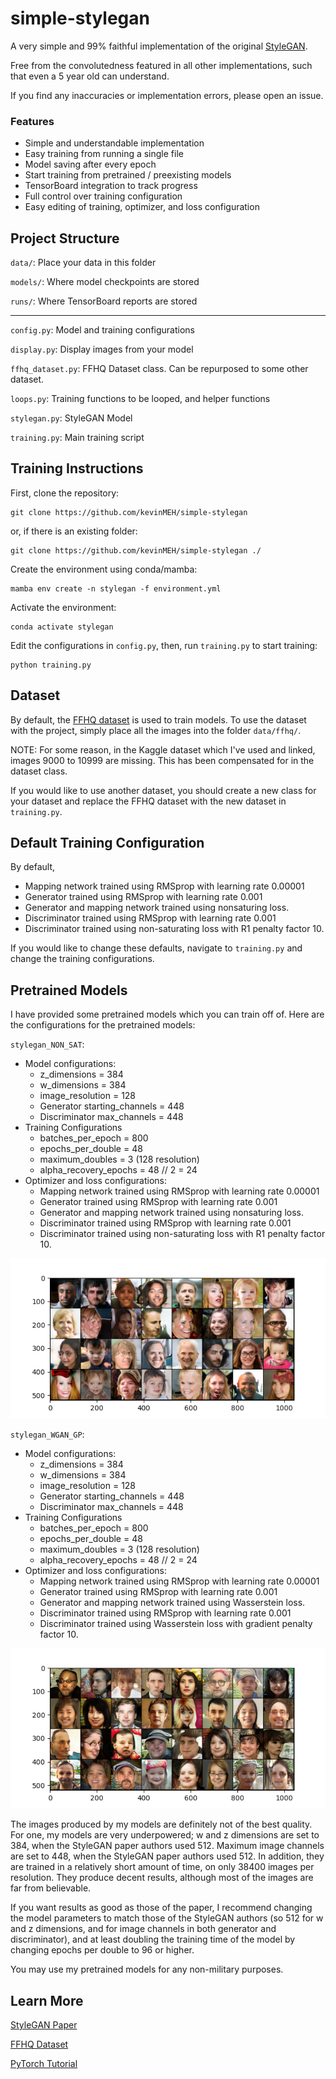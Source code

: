 # simple-stylegan

A very simple and 99% faithful implementation of the original
[StyleGAN](https://arxiv.org/pdf/1812.04948.pdf).

Free from the convolutedness featured in all other implementations, such that
even a 5 year old can understand.

If you find any inaccuracies or implementation errors, please open an issue.

### Features
- Simple and understandable implementation
- Easy training from running a single file
- Model saving after every epoch
- Start training from pretrained / preexisting models
- TensorBoard integration to track progress
- Full control over training configuration
- Easy editing of training, optimizer, and loss configuration

## Project Structure

`data/`: Place your data in this folder

`models/`: Where model checkpoints are stored

`runs/`: Where TensorBoard reports are stored

---

`config.py`: Model and training configurations

`display.py`: Display images from your model

`ffhq_dataset.py`: FFHQ Dataset class. Can be repurposed to some other dataset.

`loops.py`: Training functions to be looped, and helper functions

`stylegan.py`: StyleGAN Model

`training.py`: Main training script

## Training Instructions

First, clone the repository:
```
git clone https://github.com/kevinMEH/simple-stylegan
```
or, if there is an existing folder:
```
git clone https://github.com/kevinMEH/simple-stylegan ./
```
Create the environment using conda/mamba:
```
mamba env create -n stylegan -f environment.yml
```
Activate the environment:
```
conda activate stylegan
```
Edit the configurations in `config.py`, then, run `training.py` to start training:
```
python training.py
```

## Dataset

By default, the [FFHQ dataset](https://www.kaggle.com/datasets/arnaud58/flickrfaceshq-dataset-ffhq)
is used to train models. To use the dataset with the project, simply place all
the images into the folder `data/ffhq/`.

NOTE: For some reason, in the Kaggle dataset which I've used and linked, images
9000 to 10999 are missing. This has been compensated for in the dataset class.

If you would like to use another dataset, you should create a new class for your
dataset and replace the FFHQ dataset with the new dataset in `training.py`.

## Default Training Configuration

By default,
- Mapping network trained using RMSprop with learning rate 0.00001
- Generator trained using RMSprop with learning rate 0.001
- Generator and mapping network trained using nonsaturing loss.
- Discriminator trained using RMSprop with learning rate 0.001
- Discriminator trained using non-saturating loss with R1 penalty factor 10.

If you would like to change these defaults, navigate to `training.py` and change
the training configurations.

## Pretrained Models

I have provided some pretrained models which you can train off of. Here are the
configurations for the pretrained models:

`stylegan_NON_SAT`:
- Model configurations:
    - z_dimensions = 384
    - w_dimensions = 384
    - image_resolution = 128
    - Generator starting_channels = 448
    - Discriminator max_channels = 448
- Training Configurations
    - batches_per_epoch = 800
    - epochs_per_double = 48
    - maximum_doubles = 3 (128 resolution)
    - alpha_recovery_epochs = 48 // 2 = 24
- Optimizer and loss configurations:
    - Mapping network trained using RMSprop with learning rate 0.00001
    - Generator trained using RMSprop with learning rate 0.001
    - Generator and mapping network trained using nonsaturing loss.
    - Discriminator trained using RMSprop with learning rate 0.001
    - Discriminator trained using non-saturating loss with R1 penalty factor 10.

![Sample images from StyleGAN_NON_SAT](./.github/StyleGAN_NON_SAT.png)

`stylegan_WGAN_GP`:
- Model configurations:
    - z_dimensions = 384
    - w_dimensions = 384
    - image_resolution = 128
    - Generator starting_channels = 448
    - Discriminator max_channels = 448
- Training Configurations
    - batches_per_epoch = 800
    - epochs_per_double = 48
    - maximum_doubles = 3 (128 resolution)
    - alpha_recovery_epochs = 48 // 2 = 24
- Optimizer and loss configurations:
    - Mapping network trained using RMSprop with learning rate 0.00001
    - Generator trained using RMSprop with learning rate 0.001
    - Generator and mapping network trained using Wasserstein loss.
    - Discriminator trained using RMSprop with learning rate 0.001
    - Discriminator trained using Wasserstein loss with gradient penalty factor 10.

![Sample images from StyleGAN_WGAN_GP](./.github/StyleGAN_WGAN_GP.png)

The images produced by my models are definitely not of the best quality. For
one, my models are very underpowered; w and z dimensions are set to 384, when
the StyleGAN paper authors used 512. Maximum image channels are set to 448, when
the StyleGAN paper authors used 512. In addition, they are trained in a
relatively short amount of time, on only 38400 images per resolution. They
produce decent results, although most of the images are far from believable.

If you want results as good as those of the paper, I recommend changing the
model parameters to match those of the StyleGAN authors (so 512 for w and z
dimensions, and for image channels in both generator and discriminator), and
at least doubling the training time of the model by changing epochs per double
to 96 or higher.

You may use my pretrained models for any non-military purposes.

## Learn More

[StyleGAN Paper](https://arxiv.org/pdf/1812.04948.pdf)

[FFHQ Dataset](https://www.kaggle.com/datasets/arnaud58/flickrfaceshq-dataset-ffhq)

[PyTorch Tutorial](https://pytorch.org/tutorials/)